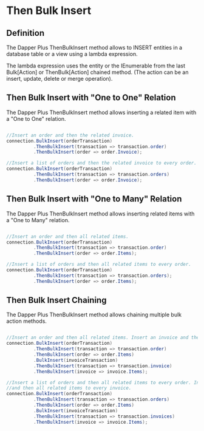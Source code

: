 # Then Bulk Insert

## Definition

The Dapper Plus ThenBulkInsert method allows to INSERT entities in a database table or a view using a lambda expression.

The lambda expression uses the entity or the IEnumerable<TEntity> from the last Bulk[Action] or ThenBulk[Action] chained method. (The action can be an insert, update, delete or merge operation).

## Then Bulk Insert with "One to One" Relation

The Dapper Plus ThenBulkInsert method allows inserting a related item with a "One to One" relation.


```csharp

//Insert an order and then the related invoice.
connection.BulkInsert(orderTransaction)
          .ThenBulkInsert(transaction => transaction.order)
          .ThenBulkInsert(order => order.Invoice);

//Insert a list of orders and then the related invoice to every order.
connection.BulkInsert(orderTransaction)
          .ThenBulkInsert(transaction => transaction.orders)
          .ThenBulkInsert(order => order.Invoice);
```

## Then Bulk Insert with "One to Many" Relation

The Dapper Plus ThenBulkInsert method allows inserting related items with a "One to Many" relation.


```csharp

//Insert an order and then all related items.
connection.BulkInsert(orderTransaction)
          .ThenBulkInsert(transaction => transaction.order)
          .ThenBulkInsert(order => order.Items);

//Insert a list of orders and then all related items to every order.
connection.BulkInsert(orderTransaction)
          .ThenBulkInsert(transaction => transaction.orders);
          .ThenBulkInsert(order => order.Items);
```

## Then Bulk Insert Chaining

The Dapper Plus ThenBulkInsert method allows chaining multiple bulk action methods.


```csharp

//Insert an order and then all related items. Insert an invoice and then all related items.
connection.BulkInsert(orderTransaction)
          .ThenBulkInsert(transaction => transaction.order)
          .ThenBulkInsert(order => order.Items)
          .BulkInsert(invoiceTransaction)
          .ThenBulkInsert(transaction => transaction.invoice)
          .ThenBulkInsert(invoice => invoice.Items);

//Insert a list of orders and then all related items to every order. Insert a list of invoices 
//and then all related items to every invoice.
connection.BulkInsert(orderTransaction)
          .ThenBulkInsert(transaction => transaction.orders)
          .ThenBulkInsert(order => order.Items)
          .BulkInsert(invoiceTransaction)
          .ThenBulkInsert(transaction => transaction.invoices)
          .ThenBulkInsert(invoice => invoice.Items);

```
